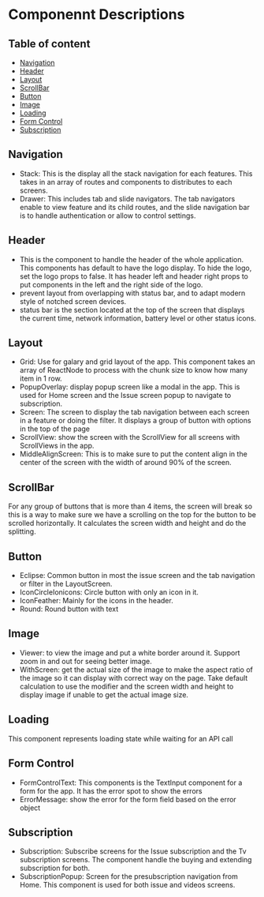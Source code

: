 # Componennt Descriptions

## Table of content

- [Navigation](#navigation)
- [Header](#header)
- [Layout](#layout)
- [ScrollBar](#scrollbar)
- [Button](#button)
- [Image](#image)
- [Loading](#loading)
- [Form Control](#form-control)
- [Subscription](#subscription)

## Navigation
- Stack: This is the display all the stack navigation for each features. This takes in an array of routes and components to distributes to each screens.
- Drawer: This includes tab and slide navigators. The tab navigators enable to view feature and its child routes, and the slide navigation bar is to handle authentication or allow to control settings.

## Header

- This is the component to handle the header of the whole application. This components has default to have the logo display. To hide the logo, set the logo props to false. It has header left and header right props to put components in the left and the right side of the logo.
- prevent layout from overlapping with status bar, and to adapt modern style of notched screen devices.
- status bar is the section located at the top of the screen that displays the current time, network information, battery level or other status icons.

## Layout

- Grid: Use for galary and grid layout of the app. This component takes an array of ReactNode to process with the chunk size to know how many item in 1 row.
- PopupOverlay: display popup screen like a modal in the app. This is used for Home screen and the Issue screen popup to navigate to subscription. 
- Screen: The screen to display the tab navigation between each screen in a feature or doing the filter. It displays a group of button with options in the top of the page
- ScrollView: show the screen with the ScrollView for all screens with ScrollViews in the app. 
- MiddleAlignScreen: This is to make sure to put the content align in the center of the screen with the width of around 90% of the screen.

## ScrollBar

For any group of buttons that is more than 4 items, the screen will break so this is a way to make sure we have a scrolling on the top for the button to be scrolled horizontally. It calculates the screen width and height and do the splitting.

## Button

- Eclipse: Common button in most the issue screen and the tab navigation or filter in the LayoutScreen.
- IconCircleIonicons: Circle button with only an icon in it.
- IconFeather: Mainly for the icons in the header.
- Round: Round button with text

## Image

- Viewer: to view the image and put a white border around it. Support zoom in and out for seeing better image.
- WithScreen: get the actual size of the image to make the aspect ratio of the image so it can display with correct way on the page. Take default calculation to use the modifier and the screen width and height to display image if unable to get the actual image size.

## Loading

This component represents loading state while waiting for an API call

## Form Control

- FormControlText: This components is the TextInput component for a form for the app. It has the error spot to show the errors
- ErrorMessage: show the error for the form field based on the error object

## Subscription

- Subscription: Subscribe screens for the Issue subscription and the Tv subscription screens. The component handle the buying and extending subscription for both. 
- SubscriptionPopup: Screen for the presubscription navigation from Home. This component is used for both issue and videos screens. 
